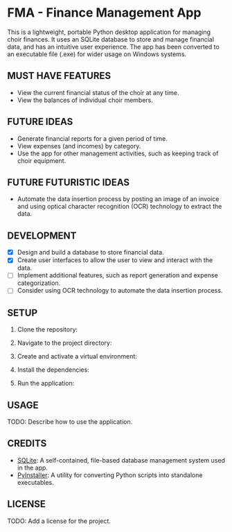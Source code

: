 # FMA - Finance Management App

This is a lightweight, portable Python desktop application for managing choir finances. It uses an SQLite database to store and manage financial data, and has an intuitive user experience. The app has been converted to an executable file (.exe) for wider usage on Windows systems.

## MUST HAVE FEATURES

- View the current financial status of the choir at any time.
- View the balances of individual choir members.

## FUTURE IDEAS

- Generate financial reports for a given period of time.
- View expenses (and incomes) by category.
- Use the app for other management activities, such as keeping track of choir equipment.

## FUTURE FUTURISTIC IDEAS

- Automate the data insertion process by posting an image of an invoice and using optical character recognition (OCR) technology to extract the data.

## DEVELOPMENT

- [x] Design and build a database to store financial data.
- [x] Create user interfaces to allow the user to view and interact with the data.
- [ ] Implement additional features, such as report generation and expense categorization.
- [ ] Consider using OCR technology to automate the data insertion process.

## SETUP

1. Clone the repository:


2. Navigate to the project directory:


3. Create and activate a virtual environment:


4. Install the dependencies:


5. Run the application:


## USAGE

TODO: Describe how to use the application.

## CREDITS

- [SQLite](https://www.sqlite.org/index.html): A self-contained, file-based database management system used in the app.
- [PyInstaller](https://www.pyinstaller.org/): A utility for converting Python scripts into standalone executables.

## LICENSE

TODO: Add a license for the project.
